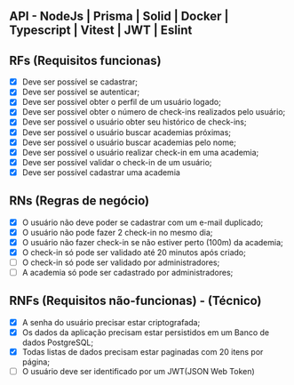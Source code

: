 ## API - NodeJs | Prisma | Solid | Docker | Typescript | Vitest | JWT | Eslint 

## RFs (Requisitos funcionas)

- [X] Deve ser possível se cadastrar;
- [X] Deve ser possível se autenticar;
- [X] Deve ser possível obter o perfil de um usuário logado;
- [X] Deve ser possível obter o número de check-ins realizados pelo usuário;
- [X] Deve ser possível o usuário obter seu histórico de check-ins;
- [X] Deve ser possível o usuário buscar academias próximas;
- [X] Deve ser possível o usuário buscar academias pelo nome;
- [X] Deve ser possível o usuário realizar check-in em uma academia;
- [X] Deve ser possível validar o check-in de um usuário;
- [X] Deve ser possível cadastrar uma academia

## RNs (Regras de negócio)

- [X] O usuário não deve poder se cadastrar com um e-mail duplicado;
- [X] O usuário não pode fazer 2 check-in no mesmo dia;
- [X] O usuário não fazer check-in se não estiver perto (100m) da academia;
- [X] O check-in só pode ser validado até 20 minutos após criado;
- [ ] O check-in só pode ser validado por administradores;
- [ ] A academia só pode ser cadastrado por administradores;

## RNFs (Requisitos não-funcionas) - (Técnico)

- [X] A senha do usuário precisar estar criptografada;
- [X] Os dados da aplicação precisam estar persistidos em um Banco de dados PostgreSQL;
- [X] Todas listas de dados precisam estar paginadas com 20 itens por página;
- [ ] O usuário deve ser identificado por um JWT(JSON Web Token)
